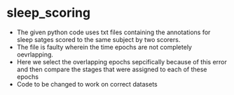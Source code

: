 # sleep_scoring
 
- The given python code uses txt files containing the annotations for sleep satges scored to the same subject by two scorers.
- The file is faulty wherein the time epochs are not completely oevrlapping. 
- Here we select the overlapping epochs sepcifically because of this error and then compare the stages that were assigned to each of these epochs
- Code to be changed to work on correct datasets
